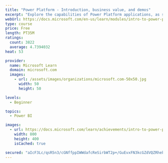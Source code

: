```yaml
---
title: "Power Platform - Introduction, business value, and demos"
excerpt: "Explore the capabilities of Power Platform applications, as seen in demonstrations and customer case studies."
webUrl: https://docs.microsoft.com/en-us/learn/modules/intro-to-power-platform-mba/
type: course
price: Free
length: PT35M
ratings:
  count: 3822
  average: 4.7394032
heat: 53

provider:
  name: Microsoft Learn
  domain: microsoft.com
  images:
    - url: /assets/images/organizations/microsoft.com-50x50.jpg
      width: 50
      height: 50

levels:
  - Beginner

topics:
  - Power BI

images:
  - url: https://docs.microsoft.com/learn/achievements/intro-to-power-platform-social.png
    width: 800
    height: 400
    isCached: true

secured: "aIcF3Lc/qsR5n3/cGNffppIWWdafcReSirbWT2p+/GuEvxFN3kcGZdVQZRhekdjjtWZAaF3TIBVphNBpC3saAfMRT0Jtb4F23F589vDSblUy487dAEd27nPJTcsANUVd9I4vkCAxrWiCAvI17l5FTp/Lz221QEvyazRSlZc/n0XGoWIXkv90JNrlQvyju/hT9y68MC7ghldDaLfb7w5b099ZwK+tA5eBpsUFXxPwtOjFyvgnZokyqgfw4D8D8Bb3nKdh2SZ/4hMvuYFwgSwNW+09jh/cjqiG1jW+LrTeX9Xn7SeXKn0XZHDbaZKvY1KYGcH/AuYgT25Vy9Qj3VNp3uVJ2q47/9hLrfD6+qzy+j3zFxZwHWtXxu9XqCvTQmgNGdqaizSm1l5WudJIezRl00IIsXzTOxqOoW/UfXUb6JE=;u1UjufWLyAnqnZnegiNR5Q=="
---
```



